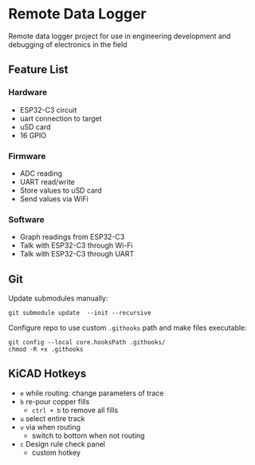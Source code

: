 # Remote Data Logger
Remote data logger project for use in engineering development and debugging of electronics in the field

## Feature List

### Hardware
- ESP32-C3 circuit
- uart connection to target
- uSD card
- 16 GPIO

### Firmware
- ADC reading
- UART read/write
- Store values to uSD card
- Send values via WiFi

### Software
- Graph readings from ESP32-C3
- Talk with ESP32-C3 through Wi-Fi
- Talk with ESP32-C3 through UART


## Git
Update submodules manually:
```
git submodule update  --init --recursive
```

Configure repo to use custom `.githooks` path and make files executable:
```
git config --local core.hooksPath .githooks/
chmod -R +x .githooks
```


## KiCAD Hotkeys
- `e` while routing:  change parameters of trace
- `b` re-pour copper fills
    - `ctrl + b` to remove all fills
- `u` select entire track
- `v` via when routing
    - switch to bottom when not routing
- `c` Design rule check panel
    - custom hotkey
